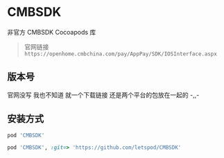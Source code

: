 # CMBSDK

非官方 CMBSDK Cocoapods 库
> 官网链接 `https://openhome.cmbchina.com/pay/AppPay/SDK/IOSInterface.aspx`

## 版本号

官网没写 我也不知道 就一个下载链接 还是两个平台的包放在一起的 -,,-


## 安装方式

```ruby
pod 'CMBSDK'
```

```ruby
pod 'CMBSDK', :git=> 'https://github.com/letspod/CMBSDK'
```
